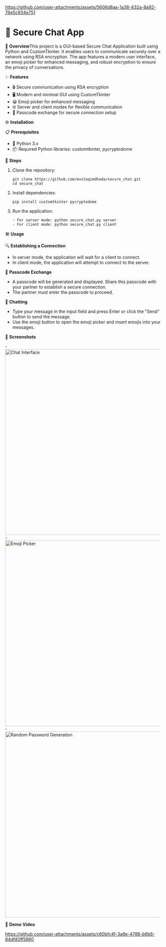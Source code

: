 
https://github.com/user-attachments/assets/5606d8aa-1a38-432a-8a92-76e5c934e751
# 🔐 Secure Chat App

📌 **Overview**This project is a GUI-based Secure Chat Application built using Python and CustomTkinter. It enables users to communicate securely over a network using RSA encryption. The app features a modern user interface, an emoji picker for enhanced messaging, and robust encryption to ensure the privacy of conversations.

✨ **Features**

- 🔒 Secure communication using RSA encryption  
- 🖥️ Modern and minimal GUI using CustomTkinter  
- 😀 Emoji picker for enhanced messaging  
- 🌐 Server and client modes for flexible communication  
- 🔑 Passcode exchange for secure connection setup

⚙️ **Installation**

📋 **Prerequisites**

- 🐍 Python 3.x  
- 📦 Required Python libraries:
  customtkinter, pycryptodome

🚀 **Steps**

1. Clone the repository:  

   ```
   git clone https://github.com/mustaqimdhada/secure_chat.git
   cd secure_chat
   
   ```
2. Install dependencies:  

   ```
   pip install customtkinter pycryptodome
   
   ```
3. Run the application:
   ```
   - For server mode: python secure_chat.py server
   - For client mode: python secure_chat.py client
   ```

🛠️ **Usage**

🔍 **Establishing a Connection**

- In server mode, the application will wait for a client to connect.  
- In client mode, the application will attempt to connect to the server.

🔑 **Passcode Exchange**

- A passcode will be generated and displayed. Share this passcode with your partner to establish a secure connection.  
- The partner must enter the passcode to proceed.

💬 **Chatting**

- Type your message in the input field and press Enter or click the "Send" button to send the message.  
- Use the emoji button to open the emoji picker and insert emojis into your messages.

📸 **Screenshots**

-<img src="https://github.com/user-attachments/assets/4390da10-2ae7-4100-a333-2b1059ef78fe" alt="Chat Interface" width="600"/>
-<img src="https://github.com/user-attachments/assets/74cef31e-4b10-47dd-a6af-853d09c88e58" alt="Emoji Picker" width="600"/>
-<img src="https://github.com/user-attachments/assets/01828a5d-4dc2-45a3-b845-a9097a12c051" alt="Random Password Generation" width="600"/>


🎥 **Demo Video**


https://github.com/user-attachments/assets/c60bfc4f-3a8e-4788-b6b6-84df40ff5860

